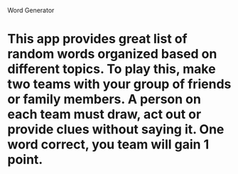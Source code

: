  Word Generator
# This app provides great list of random words organized based on different topics. To play this, make two teams with your group of friends or family members. A person on each team must draw, act out or provide clues without saying it. One word correct, you team will gain 1 point.
